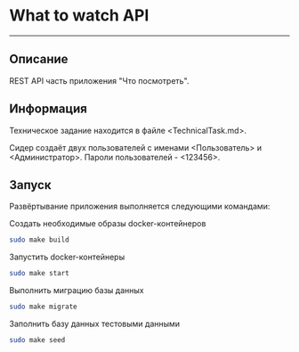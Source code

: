 # What to watch API
___

## Описание

REST API часть приложения "Что посмотреть".

## Информация

Техническое задание находится в файле <TechnicalTask.md>.

Сидер создаёт двух пользователей с именами <Пользователь> и <Администратор>.
Пароли пользователей - <123456>.


## Запуск
Развёртывание приложения выполняется следующими командами:

Cоздать необходимые образы docker-контейнеров

```bash
sudo make build
```

Запустить docker-контейнеры

```bash
sudo make start
```

Выполнить миграцию базы данных

```bash
sudo make migrate
```

Заполнить базу данных тестовыми данными

```bash
sudo make seed
```


